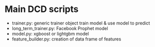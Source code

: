 # Main DCD scripts
- trainer.py: generic trainer object train model & use model to predict
- long_term_trainer.py: Facebook Prophet model
- model.py: xgboost or lightgbm model
- feature_builder.py: creation of data frame of features

